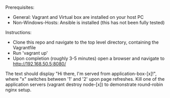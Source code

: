 Prerequisites:
- General: Vagrant and Virtual box are installed on your host PC
- Non-Windows-Hosts: Ansible is installed (this has not been fully tested)

Instructions:
- Clone this repo and navigate to the top level directory, containing the Vagrantfile
- Run 'vagrant up'
- Upon completion (roughly 3-5 minutes) open a browser and navigate to http://192.168.50.5:8080/

The text should display "Hi there, I'm served from application-box-[x]!", where "x" switches between '1' and '2' upon page refreshes. Kill one of the application servers (vagrant destroy node-[x]) to demonstrate round-robin nginx setup.

